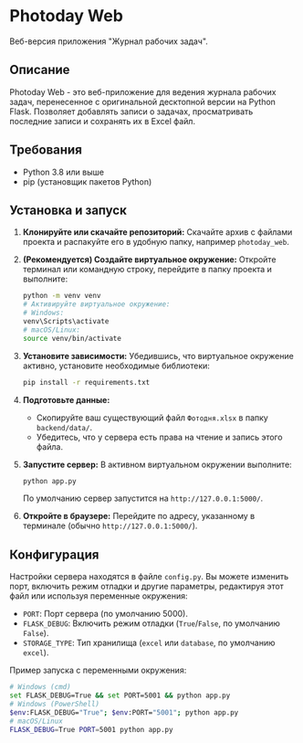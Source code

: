 # Photoday Web

Веб-версия приложения "Журнал рабочих задач".

## Описание

Photoday Web - это веб-приложение для ведения журнала рабочих задач, перенесенное с оригинальной десктопной версии на Python Flask. Позволяет добавлять записи о задачах, просматривать последние записи и сохранять их в Excel файл.

## Требования

*   Python 3.8 или выше
*   pip (установщик пакетов Python)

## Установка и запуск

1.  **Клонируйте или скачайте репозиторий:**
    Скачайте архив с файлами проекта и распакуйте его в удобную папку, например `photoday_web`.

2.  **(Рекомендуется) Создайте виртуальное окружение:**
    Откройте терминал или командную строку, перейдите в папку проекта и выполните:
    ```bash
    python -m venv venv
    # Активируйте виртуальное окружение:
    # Windows:
    venv\Scripts\activate
    # macOS/Linux:
    source venv/bin/activate
    ```

3.  **Установите зависимости:**
    Убедившись, что виртуальное окружение активно, установите необходимые библиотеки:
    ```bash
    pip install -r requirements.txt
    ```

4.  **Подготовьте данные:**
    *   Скопируйте ваш существующий файл `Фотодня.xlsx` в папку `backend/data/`.
    *   Убедитесь, что у сервера есть права на чтение и запись этого файла.

5.  **Запустите сервер:**
    В активном виртуальном окружении выполните:
    ```bash
    python app.py
    ```
    По умолчанию сервер запустится на `http://127.0.0.1:5000/`.

6.  **Откройте в браузере:**
    Перейдите по адресу, указанному в терминале (обычно `http://127.0.0.1:5000/`).

## Конфигурация

Настройки сервера находятся в файле `config.py`. Вы можете изменить порт, включить режим отладки и другие параметры, редактируя этот файл или используя переменные окружения:

*   `PORT`: Порт сервера (по умолчанию 5000).
*   `FLASK_DEBUG`: Включить режим отладки (`True`/`False`, по умолчанию `False`).
*   `STORAGE_TYPE`: Тип хранилища (`excel` или `database`, по умолчанию `excel`).

Пример запуска с переменными окружения:
```bash
# Windows (cmd)
set FLASK_DEBUG=True && set PORT=5001 && python app.py
# Windows (PowerShell)
$env:FLASK_DEBUG="True"; $env:PORT="5001"; python app.py
# macOS/Linux
FLASK_DEBUG=True PORT=5001 python app.py
